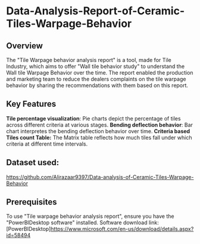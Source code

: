 # Data-Analysis-Report-of-Ceramic-Tiles-Warpage-Behavior

## Overview
The "Tile Warpage behavior analysis report" is a tool, made for Tile Industry, which aims to offer "Wall tile behavior study" to understand the Wall tile Warpage Behavior over the time. The report enabled the production and marketing team to reduce the dealers complaints on the tile warpage behavior by sharing the recommendations with them based on this report.

## Key Features
**Tile percentage visualization**: Pie charts depict the percentage of tiles across different criteria at various stages.
**Bending deflection behavior**: Bar chart interpretes the bending deflection behavior over time.
**Criteria based Tiles count Table:** The Matrix table reflects how much tiles fall under which criteria at different time intervals.

## Dataset used:
https://github.com/Alirazaar9397/Data-analysis-of-Ceramic-Tiles-Warpage-Behavior


## Prerequisites
To use "Tile warpage behavior analysis report", ensure you have the "PowerBIDesktop software" installed.
Software download link: [PowerBIDesktop]https://www.microsoft.com/en-us/download/details.aspx?id=58494
